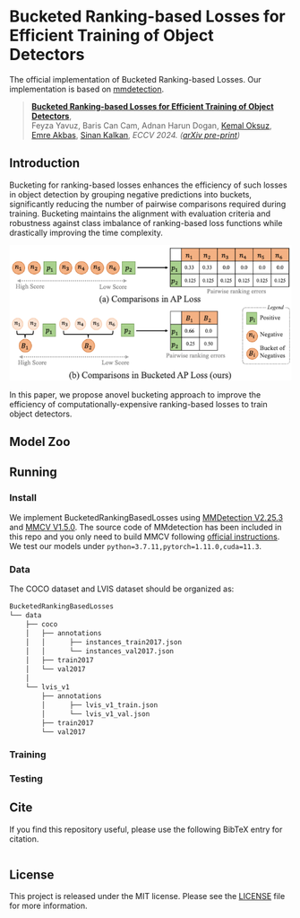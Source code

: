 # Bucketed Ranking-based Losses for Efficient Training of Object Detectors

The official implementation of Bucketed Ranking-based Losses. Our implementation is based on [mmdetection](https://github.com/open-mmlab/mmdetection).

> [**Bucketed Ranking-based Losses for Efficient Training of Object Detectors**](https://arxiv.org/abs/2407.14204),            
> Feyza Yavuz, Baris Can Cam, Adnan Harun Dogan, [Kemal Oksuz](https://kemaloksuz.github.io/), [Emre Akbas](http://user.ceng.metu.edu.tr/~emre/), [Sinan Kalkan](http://www.kovan.ceng.metu.edu.tr/~sinan/),
> *ECCV 2024. ([arXiv pre-print](https://arxiv.org/abs/2407.14204))*



## Introduction

Bucketing for ranking-based losses enhances the efficiency of such losses in object detection by grouping negative predictions into buckets, significantly reducing the number of pairwise comparisons required during training. Bucketing maintains the alignment with evaluation criteria and robustness against class imbalance of ranking-based loss functions while drastically improving the time complexity.

<p align="center">
  <img src="figures/ranking_comparison_2.png" width="600">
</p>


In this paper, we propose anovel bucketing approach to improve the efficiency of computationally-expensive ranking-based losses to train object detectors. 

## Model Zoo

## Running

### Install
We implement BucketedRankingBasedLosses using [MMDetection V2.25.3](https://github.com/open-mmlab/mmdetection/releases/tag/v2.25.3) and [MMCV V1.5.0](https://github.com/open-mmlab/mmcv/releases/tag/v1.5.0).
The source code of MMdetection has been included in this repo and you only need to build MMCV following [official instructions](https://github.com/open-mmlab/mmcv/tree/v1.5.0#installation).
We test our models under ```python=3.7.11,pytorch=1.11.0,cuda=11.3```. 

### Data
The COCO dataset and LVIS dataset should be organized as:
```
BucketedRankingBasedLosses
└── data
    ├── coco
    │   ├── annotations
    │   │      ├── instances_train2017.json
    │   │      └── instances_val2017.json
    │   ├── train2017
    │   └── val2017
    │
    └── lvis_v1
        ├── annotations
        │      ├── lvis_v1_train.json
        │      └── lvis_v1_val.json
        ├── train2017
        └── val2017        
```

### Training


### Testing


## Cite 

If you find this repository useful, please use the following BibTeX entry for citation.

```latex

```

## License

This project is released under the MIT license. Please see the [LICENSE](LICENSE) file for more information.
